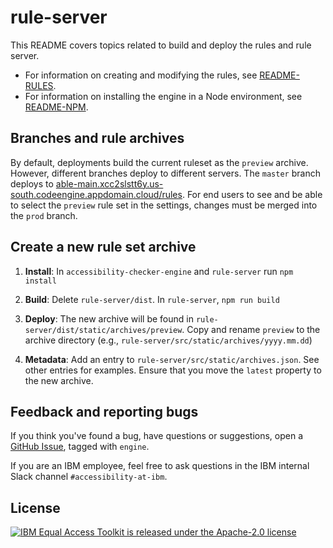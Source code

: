 # rule-server

This README covers topics related to build and deploy the rules and rule server.

- For information on creating and modifying the rules, see [README-RULES](../accessibility-checker-engine/README-RULES.md).
- For information on installing the engine in a Node environment, see [README-NPM](../accessibility-checker-engine/README-NPM.md).

## Branches and rule archives

By default, deployments build the current ruleset as the `preview` archive.
However, different branches deploy to different servers.
The `master` branch deploys to [able-main.xcc2slstt6y.us-south.codeengine.appdomain.cloud/rules](https://able-main.xcc2slstt6y.us-south.codeengine.appdomain.cloud/rules).
For end users to see and be able to select the `preview` rule set in the settings, changes must be merged into the `prod` branch.

## Create a new rule set archive

1. **Install**: In `accessibility-checker-engine` and `rule-server` run `npm install`

1. **Build**: Delete `rule-server/dist`. In `rule-server`, `npm run build`

1. **Deploy**: The new archive will be found in `rule-server/dist/static/archives/preview`. Copy and rename `preview` to the archive directory (e.g., `rule-server/src/static/archives/yyyy.mm.dd`)

1. **Metadata**: Add an entry to `rule-server/src/static/archives.json`. See other entries for examples. Ensure that you move the `latest` property to the new archive.

## Feedback and reporting bugs

If you think you've found a bug, have questions or suggestions, open a [GitHub Issue](https://github.com/IBMa/equal-access/issues?q=is%3Aopen+is%3Aissue+label%3Aengine), tagged with `engine`.

If you are an IBM employee, feel free to ask questions in the IBM internal Slack channel `#accessibility-at-ibm`.

## License

[![IBM Equal Access Toolkit is released under the Apache-2.0 license](https://img.shields.io/badge/license-Apache--2.0-blue.svg)](./LICENSE)
